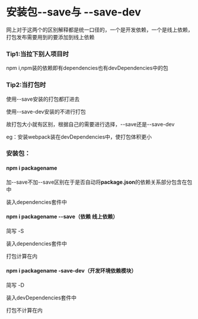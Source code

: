 # 安装包--save与 --save-dev

网上对于这两个的区别解释都是统一口径的，一个是开发依赖，一个是线上依赖，打包发布需要用到的要添加到线上依赖 

### Tip1:当拉下别人项目时

npm i,npm装的依赖即有dependencies也有devDependencies中的包

### Tip2:当打包时

使用--save安装的打包都打进去

使用--save-dev安装的不进行打包

故打包大小就有区别，根据自己的需要进行选择，--save还是--save-dev

eg：安装webpack装在devDependencies中，使打包体积更小

### 安装包：

#### npm i packagename

加--save不加--save区别在于是否自动将**package.json**的依赖关系部分包含在包中

装入dependencies套件中

#### npm i packagename --save（**依赖 线上依赖**）

简写 -S

装入dependencies套件中

打包计算在内

#### npm i packagename -save-dev（**开发环境依赖模块**）

简写 -D

装入devDependencies套件中

打包不计算在内

